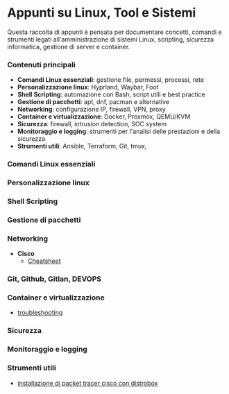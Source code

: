 # **Appunti su Linux, Tool e Sistemi**  

Questa raccolta di appunti è pensata per documentare concetti, comandi e strumenti legati all'amministrazione di sistemi Linux, scripting, sicurezza informatica, gestione di server e container.

### **Contenuti principali**  
- **Comandi Linux essenziali**: gestione file, permessi, processi, rete
- **Personalizzazione linux**: Hyprland, Waybar, Foot
- **Shell Scripting**: automazione con Bash, script utili e best practice  
- **Gestione di pacchetti**: apt, dnf, pacman e alternative  
- **Networking**: configurazione IP, firewall, VPN, proxy  
- **Container e virtualizzazione**: Docker, Proxmox, QEMU/KVM  
- **Sicurezza**: firewall, intrusion detection, SOC system
- **Monitoraggio e logging**: strumenti per l'analisi delle prestazioni e della sicurezza  
- **Strumenti utili**: Ansible, Terraform, Git, tmux,

### Comandi Linux essenziali
### Personalizzazione linux
### Shell Scripting
### Gestione di pacchetti
### Networking
+ **Cisco**
	+ [Cheatsheet](Networking/Cisco/Cheatsheet.md) 
### Git, Github, Gitlan, DEVOPS
### Container e virtualizzazione
+ [troubleshooting](Container-virtualizzazione/troubleshooting-docker.md)
### Sicurezza
### Monitoraggio e logging
### Strumenti utili
+ [installazione di packet tracer cisco con distrobox](Strumenti/install-packettracer-container.md)
